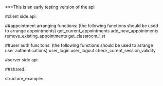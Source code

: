 ***This is an early testing version of the api



#client side api:

##appointment arranging functions:
(the following functions should be used to arrange appointments)
get_current_appointments
add_new_appointments
remove_existing_appointments
get_classroom_list


##user auth funcitons:
(the following functions should be used to arrange user authentications)
user_login
user_logout
check_curent_session_validity




#server side api:




##shared:

structure_example:



